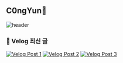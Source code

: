 ## C0ngYun👋

![header](https://capsule-render.vercel.app/api?type=soft&color=green&height=120&section=Hello%20I'm%20congyun&fontSize=40&animation=fade&icon=🐣)


### 📝 Velog 최신 글

[![Velog Post 1](https://velog-readme-stats.vercel.app/api?name=congyun)](https://velog.io/@congyun/posts)
[![Velog Post 2](https://velog-readme-stats.vercel.app/api?name=congyun)](https://velog.io/@congyun/posts)
[![Velog Post 3](https://velog-readme-stats.vercel.app/api?name=congyun)](https://velog.io/@congyun/posts)




